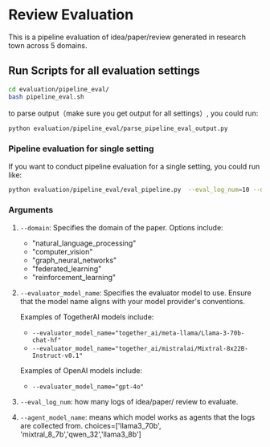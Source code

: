 # Review Evaluation

This is a pipeline evaluation of idea/paper/review generated in research town across 5 domains.

## Run Scripts for all evaluation settings

```bash
cd evaluation/pipeline_eval/
bash pipeline_eval.sh
```
to parse output（make sure you get output for all settings）, you could run:
```bash
python evaluation/pipeline_eval/parse_pipeline_eval_output.py
```
### Pipeline evaluation for single setting
If you want to conduct pipeline evaluation for a single setting, you could run like:

```bash
python evaluation/pipeline_eval/eval_pipeline.py  --eval_log_num=10 --domain='computer_vision' --agent_model_name="llama3_70b" --evaluator_model_name="gpt-4o"
```



### Arguments

1. `--domain`: Specifies the domain of the paper. Options include:
   - "natural_language_processing"
   - "computer_vision"
   - "graph_neural_networks"
   - "federated_learning"
   - "reinforcement_learning"

2. `--evaluator_model_name`: Specifies the evaluator model to use. Ensure that the model name aligns with your model provider's conventions. 

   Examples of TogetherAI models include:
   - `--evaluator_model_name="together_ai/meta-llama/Llama-3-70b-chat-hf"`
   - `--evaluator_model_name="together_ai/mistralai/Mixtral-8x22B-Instruct-v0.1"`

   Examples of OpenAI models include:
   - `--evaluator_model_name="gpt-4o"`
3. `--eval_log_num`: how many logs of idea/paper/ review to evaluate. 
4. `--agent_model_name`: means which model works as agents that the logs are collected from.  choices=['llama3_70b', 'mixtral_8_7b','qwen_32','llama3_8b']


